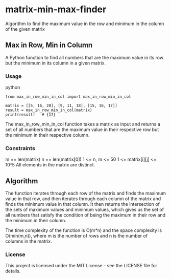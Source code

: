 # matrix-min-max-finder

Algorithm to find the maximum value in the row and minimum in the column of the given matrix

## Max in Row, Min in Column

A Python function to find all numbers that are the maximum value in its row but the minimum in its column in a given matrix.

### Usage

python
```
from max_in_row_min_in_col import max_in_row_min_in_col

matrix = [[5, 16, 20], [9, 11, 18], [15, 16, 17]]
result = max_in_row_min_in_col(matrix)
print(result)   # {17}
```

The max_in_row_min_in_col function takes a matrix as input and returns a set of all numbers that are the maximum value in their respective row but the minimum in their respective column.

### Constraints

m == len(matrix)
n == len(matrix[0])
1 <= n, m <= 50
1 <= matrix[i][j] <= 10^5
All elements in the matrix are distinct.

## Algorithm

The function iterates through each row of the matrix and finds the maximum value in that row, and then iterates through each column of the matrix and finds the minimum value in that column. It then returns the intersection of the sets of maximum values and minimum values, which gives us the set of all numbers that satisfy the condition of being the maximum in their row and the minimum in their column.

The time complexity of the function is O(m*n) and the space complexity is O(min(m,n)), where m is the number of rows and n is the number of columns in the matrix.

### License

This project is licensed under the MIT License - see the LICENSE file for details.
